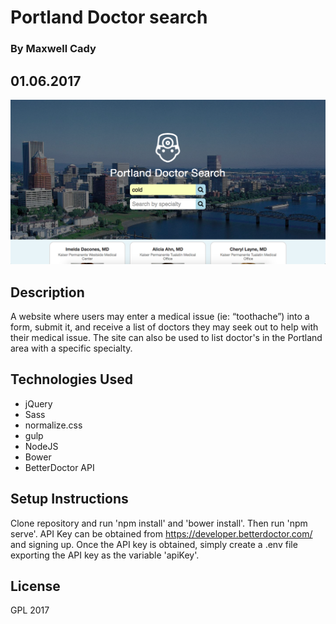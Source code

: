 # Portland Doctor search

### By Maxwell Cady

## 01.06.2017

![Screenshot](screenshot.png)

## Description
 A website where users may enter a medical issue (ie: “toothache”) into a form, submit it, and receive a list of doctors they may seek out to help with their medical issue. The site can also be used to list doctor's in the Portland area with a specific specialty.

## Technologies Used
* jQuery
* Sass
* normalize.css
* gulp
* NodeJS
* Bower
* BetterDoctor API

## Setup Instructions
Clone repository and run 'npm install' and 'bower install'. Then run 'npm serve'. API Key can be obtained from https://developer.betterdoctor.com/ and signing up. Once the API key is obtained, simply create a .env file exporting the API key as the variable 'apiKey'.

## License
GPL 2017
